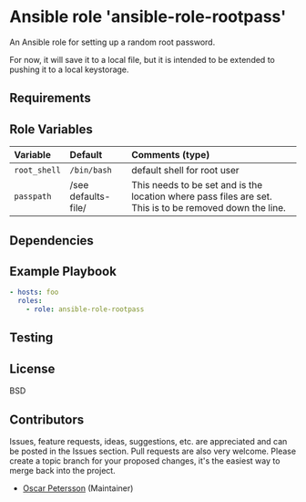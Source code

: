 # Ansible role 'ansible-role-rootpass'

An Ansible role for setting up a random root password.

For now, it will save it to a local file, but it is intended to be extended to pushing it to a local keystorage.

## Requirements

## Role Variables
| Variable		| Default		| Comments (type) |
| :---			| :---			| :---		  |
| `root_shell` | `/bin/bash` | default shell for root user |
| `passpath` | /see defaults-file/ | This needs to be set and is the location where pass files are set. This is to be removed down the line. |

## Dependencies

## Example Playbook
```Yaml
- hosts: foo
  roles:
    - role: ansible-role-rootpass
```

## Testing


## License

BSD

## Contributors

Issues, feature requests, ideas, suggestions, etc. are appreciated and can be posted in the Issues section. Pull requests are also very welcome. Please create a topic branch for your proposed changes, it's the easiest way to merge back into the project.

- [Oscar Petersson](https://github.com/oscpe262/) (Maintainer)
